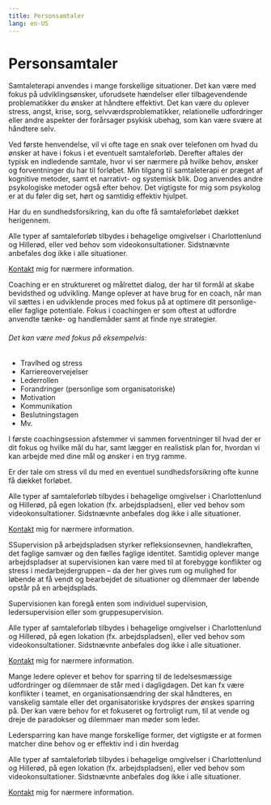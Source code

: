 ```yaml
---
title: Personsamtaler
lang: en-US
---
```


# Personsamtaler

<div>
  <b-tabs class="nav-tabs-negative-top">
    <b-tab title="Samtaleterapi" active><p>
    Samtaleterapi anvendes i mange forskellige situationer. Det kan være med fokus på udviklingsønsker, uforudsete hændelser eller tilbagevendende problematikker du ønsker at håndtere effektivt. Det kan være du oplever stress, angst, krise, sorg, selvværdsproblematikker, relationelle udfordringer eller andre aspekter der forårsager psykisk ubehag, som kan være svære at håndtere selv.

Ved første henvendelse, vil vi ofte tage en snak over telefonen om hvad du ønsker at have i fokus i et eventuelt samtaleforløb. Derefter aftales der typisk en indledende samtale, hvor vi ser nærmere på hvilke behov, ønsker og forventninger du har til forløbet. Min tilgang til samtaleterapi er præget af kognitive metoder, samt et narrativt- og systemisk blik. Dog anvendes andre psykologiske metoder også efter behov. Det vigtigste for mig som psykolog er at du føler dig set, hørt og samtidig effektiv hjulpet. 

Har du en sundhedsforsikring, kan du ofte få samtaleforløbet dækket herigennem.

Alle typer af samtaleforløb tilbydes i behagelige omgivelser i Charlottenlund og Hillerød, eller ved behov som videokonsultationer. Sidstnævnte anbefales dog ikke i alle situationer. 

[Kontakt](/kontakt.html) mig for nærmere information.

</p></b-tab>

<b-tab title="Coaching"><p>
Coaching er en struktureret og målrettet dialog, der har til formål at skabe bevidsthed og udvikling. Mange oplever at have brug for en coach, når man vil sættes i en udviklende proces med fokus på at optimere dit personlige- eller faglige potentiale. Fokus i coachingen er som oftest at udfordre anvendte tænke- og handlemåder samt at finde nye strategier.

###### Det kan være med fokus på eksempelvis:

- Travlhed og stress
- Karriereovervejelser
- Lederrollen
- Forandringer (personlige som organisatoriske)
- Motivation
- Kommunikation
- Beslutningstagen
- Mv.

I første coachingsession afstemmer vi sammen forventninger til hvad der er dit fokus og hvilke mål du har, samt lægger en realistisk plan for, hvordan vi kan arbejde med dine mål og ønsker i en tryg ramme. 

Er der tale om stress vil du med en eventuel sundhedsforsikring ofte kunne få dækket forløbet. 

Alle typer af samtaleforløb tilbydes i behagelige omgivelser i Charlottenlund og Hillerød, på egen lokation (fx. arbejdspladsen), eller ved behov som videokonsultationer. Sidstnævnte anbefales dog ikke i alle situationer. 

[Kontakt](/kontakt.html) mig for nærmere information.
</p></b-tab>

<b-tab title="Supervision"><p>SSupervision på arbejdspladsen styrker refleksionsevnen, handlekraften, det faglige samvær og den fælles faglige identitet. Samtidig oplever mange arbejdspladser at supervisionen kan være med til at forebygge konflikter og stress i medarbejdergruppen – da der her gives rum og mulighed for løbende at få vendt og bearbejdet de situationer og dilemmaer der løbende opstår på en arbejdsplads. 

Supervisionen kan foregå enten som individuel supervision, ledersupervision eller som
gruppesupervision.

Alle typer af samtaleforløb tilbydes i behagelige omgivelser i Charlottenlund og Hillerød, på
egen lokation (fx. arbejdspladsen), eller ved behov som videokonsultationer. Sidstnævnte
anbefales dog ikke i alle situationer.

[Kontakt](/kontakt.html) mig for nærmere information.
</p></b-tab>

<b-tab title="Ledersparring"><p>Mange ledere oplever et behov for sparring til de ledelsesmæssige udfordringer og dilemmaer de står med i dagligdagen. Det kan fx være konflikter i teamet, en organisationsændring der skal håndteres, en vanskelig samtale eller det organisatoriske krydspres der ønskes sparring på. Der kan være behov for et fokuseret og fortroligt rum, til at vende og dreje de paradokser og dilemmaer man møder som leder. 

Ledersparring kan have mange forskellige former, det vigtigste er at formen matcher dine behov og er effektiv ind i din hverdag

Alle typer af samtaleforløb tilbydes i behagelige omgivelser i Charlottenlund og Hillerød, på egen lokation (fx. arbejdspladsen), eller ved behov som videokonsultationer. Sidstnævnte anbefales dog ikke i alle situationer.

[Kontakt](/kontakt.html) mig for nærmere information.
</p></b-tab>
</b-tabs>

</div>

